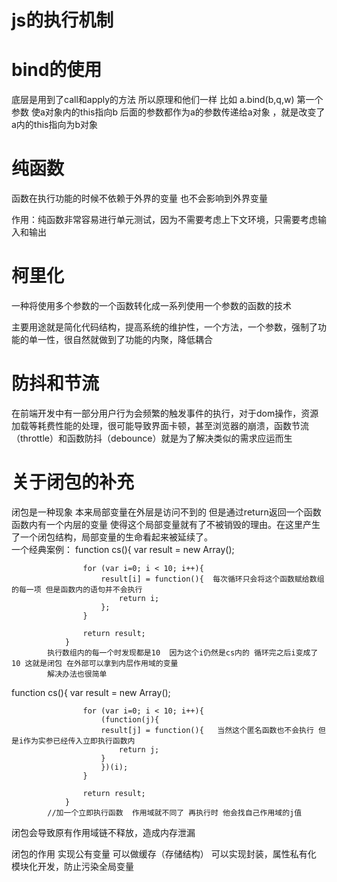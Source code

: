 # js的执行机制

# bind的使用

底层是用到了call和apply的方法  所以原理和他们一样
比如 a.bind(b,q,w)  第一个参数 使a对象内的this指向b  后面的参数都作为a的参数传递给a对象  ，就是改变了a内的this指向为b对象

# 纯函数
函数在执行功能的时候不依赖于外界的变量 也不会影响到外界变量 

作用：纯函数非常容易进行单元测试，因为不需要考虑上下文环境，只需要考虑输入和输出
# 柯里化
一种将使用多个参数的一个函数转化成一系列使用一个参数的函数的技术

主要用途就是简化代码结构，提高系统的维护性，一个方法，一个参数，强制了功能的单一性，很自然就做到了功能的内聚，降低耦合

# 防抖和节流
在前端开发中有一部分用户行为会频繁的触发事件的执行，对于dom操作，资源加载等耗费性能的处理，很可能导致界面卡顿，甚至浏览器的崩溃，函数节流（throttle）和函数防抖（debounce）就是为了解决类似的需求应运而生


# 关于闭包的补充
闭包是一种现象 本来局部变量在外层是访问不到的 但是通过return返回一个函数 函数内有一个内层的变量 使得这个局部变量就有了不被销毁的理由。在这里产生了一个闭包结构，局部变量的生命看起来被延续了。  
一个经典案例：
                function cs(){
                    var result = new Array();

                    for (var i=0; i < 10; i++){
                        result[i] = function(){  每次循环只会将这个函数赋给数组的每一项 但是函数内的语句并不会执行
                            return i;
                        };
                    }

                    return result;
                } 
            执行数组内的每一个时发现都是10  因为这个i仍然是cs内的 循环完之后i变成了10 这就是闭包 在外部可以拿到内层作用域的变量
            解决办法也很简单 

  function cs(){
                    var result = new Array();

                    for (var i=0; i < 10; i++){
                        (function(j){
                        result[j] = function(){   当然这个匿名函数也不会执行 但是i作为实参已经传入立即执行函数内 
                            return j;
                        }
                        })(i);
                    }

                    return result;
                } 
            //加一个立即执行函数  作用域就不同了 再执行时 他会找自己作用域的j值

闭包会导致原有作用域链不释放，造成内存泄漏

闭包的作用
实现公有变量
可以做缓存（存储结构）
可以实现封装，属性私有化
模块化开发，防止污染全局变量